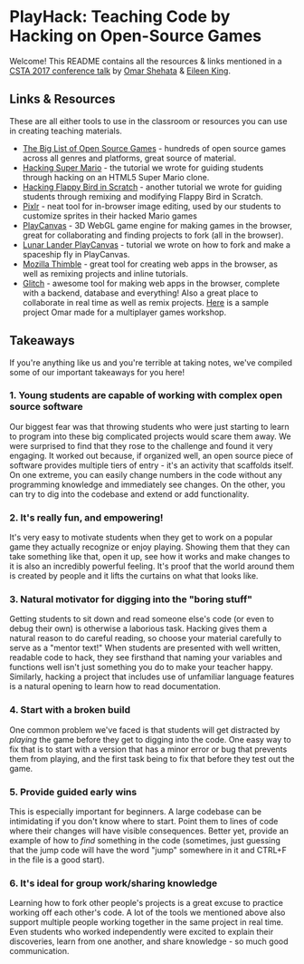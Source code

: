 # PlayHack: Teaching Code by Hacking on Open-Source Games 
Welcome! This README contains all the resources & links mentioned in a [CSTA 2017 conference talk](https://docs.google.com/presentation/d/17RI6qzzzmmxMXgPVCKjlC8jQIwxaTt-SJ1_N2bQtkv4/edit?usp=sharing) by [Omar Shehata](https://github.com/OmarShehata) & [Eileen King](https://github.com/comeoneileen).

## Links & Resources

These are all either tools to use in the classroom or resources you can use in creating teaching materials. 

* [The Big List of Open Source Games](https://github.com/leereilly/games) - hundreds of open source games across all genres and platforms, great source of material.
* [Hacking Super Mario](https://medium.com/@omar4ur/hacking-super-mario-a-coderdojo-tutorial-6bbb2ae05f0c#.80969u14u) - the tutorial we wrote for guiding students through hacking on an HTML5 Super Mario clone.
* [Hacking Flappy Bird in Scratch](https://medium.com/@eileenaking/hacking-scratch-games-a-coderdojo-tutorial-48c2a6ec3236) - another tutorial we wrote for guiding students through remixing and modifying Flappy Bird in Scratch.
* [Pixlr](http://pixlr.com/editor/) - neat tool for in-browser image editing, used by our students to customize sprites in their hacked Mario games
* [PlayCanvas](https://playcanvas.com) - 3D WebGL game engine for making games in the browser, great for collaborating and finding projects to fork (all in the browser).
* [Lunar Lander PlayCanvas](https://medium.com/@omar4ur/rescue-the-lunar-lander-a-coderdojo-tutorial-5217d463e26a#.l7vuweb49) - tutorial we wrote on how to fork and make a spaceship fly in PlayCanvas.
* [Mozilla Thimble](http://thimble.mozilla.org/) - great tool for creating web apps in the browser, as well as remixing projects and inline tutorials.
* [Glitch](https://glitch.com/ ) - awesome tool for making web apps in the browser, complete with a backend, database and everything! Also a great place to collaborate in real time as well as remix projects. [Here](https://glitch.com/edit/#!/tutsplus-pirate-shooter) is a sample project Omar made for a multiplayer games workshop.

## Takeaways 

If you're anything like us and you're terrible at taking notes, we've compiled some of our important takeaways for you here! 

### 1. Young students are capable of working with complex open source software

Our biggest fear was that throwing students who were just starting to learn to program into these big complicated projects would scare them away. We were surprised to find that they rose to the challenge and found it very engaging. It worked out because, if organized well, an open source piece of software provides multiple tiers of entry - it's an activity that scaffolds itself. On one extreme, you can easily change numbers in the code without any programming knowledge and immediately see changes. On the other, you can try to dig into the codebase and extend or add functionality. 

### 2. It's really fun, and empowering! 

It's very easy to motivate students when they get to work on a popular game they actually recognize or enjoy playing. Showing them that they can take something like that, open it up, see how it works and make changes to it is also an incredibly powerful feeling. It's proof that the world around them is created by people and it lifts the curtains on what that looks like. 

### 3. Natural motivator for digging into the "boring stuff"

Getting students to sit down and read someone else's code (or even to debug their own) is otherwise a laborious task. Hacking gives them a natural reason to do careful reading, so choose your material carefully to serve as a "mentor text!" When students are presented with well written, readable code to hack, they see firsthand that naming your variables and functions well isn't just something you do to make your teacher happy. Similarly, hacking a project that includes use of unfamiliar language features is a natural opening to learn how to read documentation.

### 4. Start with a broken build

One common problem we've faced is that students will get distracted by _playing_ the game before they get to digging into the code. One easy way to fix that is to start with a version that has a minor error or bug that prevents them from playing, and the first task being to fix that before they test out the game. 

### 5. Provide guided early wins 

This is especially important for beginners. A large codebase can be intimidating if you don't know where to start. Point them to lines of code where their changes will have visible consequences. Better yet, provide an example of how to _find_ something in the code (sometimes, just guessing that the jump code will have the word "jump" somewhere in it and CTRL+F in the file is a good start).

### 6. It's ideal for group work/sharing knowledge

Learning how to fork other people's projects is a great excuse to practice working off each other's code. A lot of the tools we mentioned above also support multiple people working together in the same project in real time. Even students who worked independently were excited to explain their discoveries, learn from one another, and share knowledge - so much good communication.
